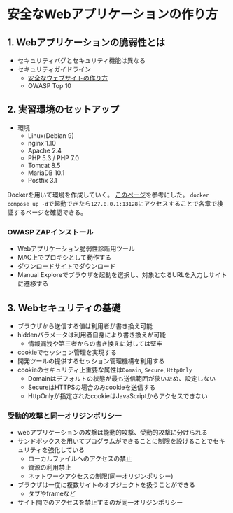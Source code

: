 # 安全なWebアプリケーションの作り方

## 1. Webアプリケーションの脆弱性とは
- セキュリティバグとセキュリティ機能は異なる
- セキュリティガイドライン
  - [安全なウェブサイトの作り方](https://www.ipa.go.jp/security/vuln/websecurity/about.html)
  - OWASP Top 10

## 2. 実習環境のセットアップ
- 環境
  - Linux(Debian 9)
  - nginx 1.10
  - Apache 2.4
  - PHP 5.3 / PHP 7.0
  - Tomcat 8.5
  - MariaDB 10.1
  - Postfix 3.1

Dockerを用いて環境を作成していく。
[このページ](https://wasbook.org/wasbook-docker.html)を参考にした。
`docker compose up -d`で起動できたら`127.0.0.1:13128`にアクセスすることで各章で検証するページを確認できる。

### OWASP ZAPインストール
- Webアプリケーション脆弱性診断用ツール
- MAC上でプロキシとして動作する
- [ダウンロードサイト](https://www.zaproxy.org/download/)でダウンロード
- Manual Exploreでブラウザを起動を選択し、対象となるURLを入力しサイトに遷移する

## 3. Webセキュリティの基礎
- ブラウザから送信する値は利用者が書き換え可能
- hiddenパラメータは利用者自身により書き換えが可能
  - 情報漏洩や第三者からの書き換えに対しては堅牢
- cookieでセッション管理を実現する
- 開発ツールの提供するセッション管理機構を利用する
- cookieのセキュリティ上重要な属性は`Domain`, `Secure`, `HttpOnly`
  - Domainはデフォルトの状態が最も送信範囲が狭いため、設定しない
  - SecureはHTTPSの場合のみcookieを送信する
  - HttpOnlyが指定されたcookieはJavaScriptからアクセスできない

### 受動的攻撃と同一オリジンポリシー
- webアプリケーションの攻撃は能動的攻撃、受動的攻撃に分けられる
- サンドボックスを用いてプログラムができることに制限を設けることでセキュリティを強化している
  - ローカルファイルへのアクセスの禁止
  - 資源の利用禁止
  - ネットワークアクセスの制限(同一オリジンポリシー)
- ブラウザは一度に複数サイトのオブジェクトを扱うことができる
  - タブやframeなど
- サイト間でのアクセスを禁止するのが同一オリジンポリシー
